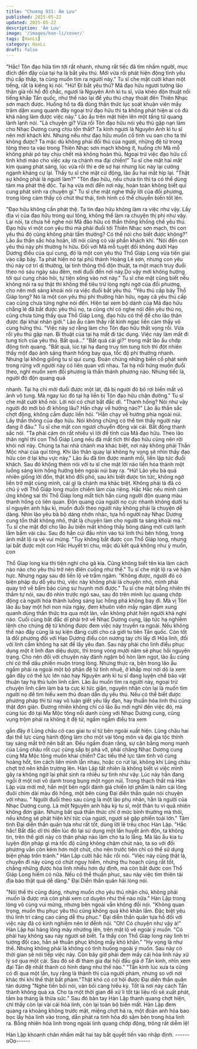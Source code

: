 ```yaml
---
title: "Chương 931: Ám Lưu"
published: 2025-05-22
updated: 2025-05-22
description: 'Ám Lưu'
image: '/images/han-li/cover/'
tags: [HanLi]
category: HanLi
draft: false
---
```


"Hắc! Tôn đạo hữa tìm tới rất nhanh, nhưng rất tiếc đã tìm nhầm
người, mục đích đến đây của tại hạ là bắt yêu thú. Mới vừa rồi
phát hiện động tĩnh yêu thú cấp thấp, ta cũng muốn tìm ra người
này." Tu sĩ che mặt cười khan một tiếng, rất là kiêng kị nói.
"Hừ! Đi bắt yêu thú? Mã đạo hữu ngươi tưởng lão thân già rồi hồ
đồ chắc, ngươi là Nguyên Anh kì tu sĩ, vừa khéo độn thuật nổi
tiếng khắp Tấn quốc, như thế nào lại để yêu thú chạy thoát đến
Thiên Nhạc sơn mạch được. Huống hồ ta đã dùng thần thức lục
soát khuân viên mấy trăm dặm xung quanh đây ngoại trừ đạo hữu
thì ta không phát hiện ai có đủ khả năng làm được việc này." Lão
ẩu trên mặt hiện lên một tầng tử quang lành lạnh nói.
"Là chuyện gì? Vừa rồi Tôn đạo hữu nói yêu thú gặp nạn làm cho
Nhạc Dương cung chịu tổn thất? Ta kính ngươi là Nguyên Anh kì
tu sĩ nên mới khách khí. Nhưng nếu như đạo hữu muốn cố tình vu
oan cho ta thì không được? Ta mặc dù không phải đối thủ của
ngươi, những đệ tử trong tông theo ta vào trong Thiên Nhạc sơn
mạch không ít, huống chi Mã mỗ không phải pó tay chịu chết mà
không hoàn thủ. Ngoại trừ việc đạo hữu cố tình khơi mào cho việc
xảy ra chánh ma đại chiến!" Tu sĩ che mặt hai mắt kim quang phát
sáng, lúc vừa rồi thì e dè sợ hại nhưng lúc này lại cường ngạnh
kháng cự lại.
Thấy tu sĩ che mặt cử động, lão ẩu hai mắt híp lại.
"Thật sự không phải là ngươi làm?"
"Tôn đạo hữu, nếu chưa tin thì ta có thể dùng tâm ma phát thệ
độc. Tại hạ vừa mới đến nơi này, hoàn toàn không biết quí cung
phát sinh ra chuyện gì." Tu sĩ che mặt nghe thấy lời của đối
phương, trong lòng cảm thấy có chút thư thái, tình hình có thể
chuyển biến tốt lên.

"Đạo hữu không cần phát thệ. Ta tin đạo hữu không làm ra việc
như vậy. Lấy địa vị của đạo hữu trong quí tông, không thể làm ra
chuyện thị phi như vậy. Lại nói, ta chưa hề nghe nói Mã đão hữu
có thần thông khống chế yêu thú. Đạo hữu vì một con yêu thú mà
phải đuổi tới Thiên Nhạc sơn mạch, thì con yêu thú đó cũng
không phải tầm thường? Có thể nói cho biết được không?" Lão ẩu
thần sắc hòa hoãn, lới nói cũng có vài phần khách khí.
"Nói đến con yêu thú này phi thường hi hữu. Đối với Mã mỗ tuyệt
đối không dưới Hạo Dương điểu của quí cung, đó là một con yêu
thú Thổ Giáp Long vừa tiến giai vào cấp bảy. Ta phát hiện nó tại
phủ thành Hoàng Lê sơn, nhưng con yêu thú này cơ trí dị thường,
lại tinh thông thổ độn thuật, ta một mạch truy đuổi theo nó sáu
ngày sáu đêm, mới đuổi đến nơi này.Do vậy mới không hướng tới
quí cung chào hỏi, tự tiện xông vào nơi này." Tu sĩ che mặt cũng
biết nếu không nói ra sự thật thì không thể tiêu trừ lòng nghi ngờ
của đối phương, cho nên mới sảng khoái nói ra việc đuổi bắt yêu
thú.
"Yêu thú cấp bảy Thổ Giáp long? Nó là một con yêu thú phi
thường hãn hữu, ngay cả yêu thú cấp cao cũng chưa từng nghe
nói đến. Hiện tai xem bộ dánh của Mã đạo hữu chẳng lẽ đã bắt
được yêu thú nọ, ta cũng chỉ có nghe nói đến yêu thú nọ, cũng
chưa từng thấy qua Thổ Giáp Long, đạo hữu có thể để cho lão
thân được đại khai nhãn giới." Lão ẩu cảm thấy rất kinh ngạc liền
cảm thấy vô cùng hứng thú.
"Việc này sợ rằng làm cho Tôn đạo hữu thất vọng rồi. Vừa rồi yêu
thú gặp nạn. Bí thuật của tại hạ mất đi tác dụng. Việc này làm mất
đi tung tích của yêu thú. Bất quá..."
"Bất quá cái gì?" trong mắt lão ẩu chớp động tinh quang.
"Bất quá, lúc tại hạ đang truy tìm tung tích thì đột nhiên thấy một
đạo ánh sáng thanh hồng bay qua, tốc độ phi thường nhanh.
Nhưng lại không giống tu sĩ quí cung. Đoán chừng những biến cố
phát sinh trong rừng với người này có liên quan với nhau. Tai hạ
nổi hứng muốn đuổi theo, nghĩ muốn xem đối phương là thần
thánh phương nào. Nhưng tiếc là, người đó độn quang quá

nhanh. Tại hạ chỉ mới đuổi được một lát, đã bị người đó bỏ rơi
biến mất vô ảnh vô tung. Mà ngay lúc đó tại hạ liền bị Tôn đạo
hữu chặn đường." Tu sĩ che mặt cười khổ nói. Lời nói có chút bất
đắc dĩ.
"Thanh hồng? Nói như vậy người đó mới bỏ đi không lâu? Hắn
chạy về hướng nào?" Lão ẩu thần sắc chợt động, không cầm
được liền hỏi.
"Hắn chạy về hướng phía ngoài núi. Lấy thần thông của đạo hữu.
Nói không chừng có thể tìm thấy người này đang ở đâu." Tu sĩ
che mặt con ngươi chuyển động vài cái. Bất động thanh sắc nói.
"Ta phải cảm ơn rất nhiều vì lời đề tỉnh của Mã đạo hữu. Theo lão
thân nghĩ thì con Thổ Giáp Long nếu đã mất tích thì đạo hữu cũng
nên rời khỏi nơi này. Chúng ta hai nhà chánh ma khác biệt, nơi
này không phải Thần Mộc nhai của quí tông. Khi lão thân quay lại
không hy vọng sẽ nhìn thấy đạo hữu còn ở lại khu vực này." Lão
ẩu đã tìm được manh mối, liền lập tức đuổi khách. Sau đó không
thèm nói với tu sĩ che mặt lời nào liền hóa thành một luồng sáng
kim hồng hướng bên ngoài núi bay ra.
"Hừ! Lão yêu bà quả nhiên giống lời đồn, thật khó đối phó, sau khi
biết được tin tức, không ngờ liền trở mặt cùng mình, cái gì là
chánh ma khác biệt. Không phải là đã có chủ ý với Thổ Giáp long
muốn chiếm làm của riêng. Hắc Hắc nếu mình cảm ứng không sai
thì Thổ Giáp long mất tích hẳn cùng người độn quang màu thanh
hồng có liên quan. Độn quang của người nọ cực nhanh không
dưới tu sĩ nguyên anh hậu kì, muốn đuổi theo người này không
phải là chuyện dễ dàng. Nhìn lão yêu bà bộ dáng nhớn nhác, tựa
hồ người này Nhạc Dương cung tổn thất không nhỏ, thật là
chuyện làm cho người ta sảng khoái mà." Tu sĩ che mặt đợi cho
lão ẩu biến mất không thấy bóng dáng mới cười lạnh lầm bầm vài
câu.
Sau đó hắn cúi đầu nhìn vào túi linh thú bên hông, trong ánh mắt
lộ ra vẻ vui mừng.
"Tuy không bắt được con Thổ Giáp long, nhưng lại bắt được một
con Hắc Huyết tri chu, mặc dù kết quả không như ý muốn, con

Thổ Gíap long kia thì tiện nghi cho gã kia. Cũng không biết tên kia
làm cách nào nào cho yêu thú trở nên điên cuồng như thế." Tu sĩ
che mặt lộ ra vẻ hậm hực.
Nhưng ngay sau đó liền lộ vẻ trầm ngâm.
"Không được, người đó có biện pháp dụ dỗ yêu thú, việc này
không phải là chuyện nhỏ, mình phải quay trở về bẩm báo cùng
sư huynh mới được." Tu sĩ che mặt bỗng nhiên thì thầm tự nói,
sau đó nhìn trước ngó sau, sau đó trên mình lục quang chớp
động cả người hóa thành luồng sáng lục hồng phá không bay đi.
Mà vị Tôn lão ẩu bay một hơi non nửa ngày, đem khuôn viên mấy
ngàn dặm xung quanh dùng thần thức tra qua một làn, vẫn không
phát hiện người khả nghi nào. Cuối cùng bất đắc dĩ phải trở về
Nhạc Dương cung, lập tức hạ nghiêm lệnh cho chúng đệ tử
không được đem việc này truyền ra ngoài. Nếu không thế nào
đây cũng là sự kiện đáng cười cho cả giới tu tiên Tấn quốc.
Còn tốt là đối phương đối với Hạo Dương điểu còn nương tay chỉ
lấy đi Hỏa linh, đối với linh cầm không hạ sát để lấy yêu đan. Sau
này phải cho linh điểu phục dụng một ít linh đan diệu dược, thì
trong vòng mười năm sẽ phục hồi nguyên trạng.
Cho nên đối với chuyện này đành ngậm bồ hòn làm ngọt, lão ẩu
cũng chỉ có thể dấu phiền muộn trong lòng. Nhưng thực ra, bên
trong lão ẩu ngầm phái ra ngoài một bộ phận đệ tử tinh nhuệ, ở
khắp mọi nơi dò la xem gần đây có thế lực lớn nào hay Nguyên
anh kì tu sĩ đang luyện chế bảo vật thuận tay hạ thủ luôn linh
cầm.
Lão ẩu muốn tìm ra người này, ngoại trừ chuyện linh cầm làm bà
ta cực kì tức giận, nguyên nhân còn lại là muốn tìm người nọ để
tìm hiểu xem thủ đoạn dẫn dụ yêu thú. Nếu có thể biết được
phương pháp thì từ nay vô luận giết yêu lấy đan, hay thuần hóa
linh thú cũng thật đơn giản.
Đương nhiên không chỉ có lão ẩu mới nghĩ đến việc đó, mà cùng
lúc đó tại Ma Mộc tông nổi danh cùng với Nhạc Dương cung,
cũng vụng trộm phái ra không ít đệ tử, ngấm ngầm điều tra xem

gần đây ở Lũng châu có cao giai tu sĩ từ bên ngoài xuất hiện.
Lũng châu hai đại thế lực cùng hành động làm cho một vài tông
môn và đại gia tộc thính tay sáng mắt trở nên bất an. Đều ngầm
đoán rằng, sự cân bằng mong manh của Lũng châu rốt cục cũng
sắp bị phá vỡ, phải chăng Nhạc Dương cung cùng Ma Mộc tông
muốn khai chiến?
Các tiểu thế lực tâm tình vô cùng hoảng hốt, tìm cách liên minh
lẫn nhau, hoặc co rút lại, không khí Lũng châu chợt trở nên khẩn
trương lên.
Hàn Lập tất nhiên là không biết vì việc mình gây ra không ngờ lại
phát sinh ra nhiều sự tình như vậy. Lúc này hắn đang ngồi ở một
nơi vô danh trong bụng một ngọn núi.
Trong thạch thất mà Hàn Lập vừa mới mở, hắn một bên ngồi
đánh giá chiến lợi phẩm là năm cái lông đuôi chim dài màu đỏ
hồng, một bên cùng Đại diễn thần quân nói chuyện với nhau.
" Người đuổi theo sau cùng là một lão phụ nhân, hẳn là người của
Nhạc Dương cung. Là một Nguyên anh hậu kỳ tu sĩ, một thân tu vi
quả nhiên không đơn giản. Nhưng bất quá thần thức chỉ ở mức
bình thường mà thôi, nếu không sẽ phát hiện khí tức của ngươi,
ngươi sẽ gặp phiền toái lớn." Tâm tình Đại diễn thần quân tựa
như rất tốt, dùng lời lẽ trêu chọc Hàn Lập.
"Hắc hắc! Bất đắc dĩ thì đến lúc đó lại sử dụng một lần huyết ảnh
độn, ta không tin, trên thế giới này có thân pháp nào làm cho ta lo
lắng. Mà lão ẩu kia tu luyện độn pháp gì mà tốc độ cũng không
chậm chút nào, ta so với đối phương vẫn còn kém hơn một chút,
cho nên trước tiên chỉ có thể sử dụng biện pháp trốn tránh." Hàn
Lập cười hắc hắc rồi nói.
"Việc này cũng thật là, chuyến đi này cũng có chút nguy hiểm,
nhưng thu hoạch cũng rất tốt, chẳng những được hỏa linh nhiều
hơn dự định, mà còn bắt được con Thổ Giáp Long hiếm có nữa.
Nếu có thể thuần phục, sau này việc tìm thiên tài địa bảo thật quá
dễ dàng." Đại Diễn thần quân hài lòng nói.

"Nói thế thì cũng đúng, nhưng muốn cho yêu thú nhận chủ, không
phải muốn là được mà còn phải xem cơ duyên như thế nào nữa."
Hàn Lập trong lòng vô cùng vui mừng, nhưng bên ngoài vẫn
không đổi nói.
"Không quan trọng, muốn thu phục yêu thú cũng không quá khó
khăn lắm. Đặc biệt yêu thú linh trí càng cao càng dễ thu phục."
Đại diễn thần quân tựa hồ đối với việc này đã có kinh nghiệm nên
lơ đểnh nói.
"Oh! Có chuyện như vậy à!" Hàn Lập hai hàng lông mày nhướng
lên, trên mặt lộ vẻ ngoài ý muốn.
"Có phải hay không sau này ngươi sẽ biết. Ta thấy con Thổ Giáp
long này linh trí tương đối cao, hẳn sẽ thuần phục không mấy khó
khăn."
"Hy vọng là như thế. Nhưng không phải là không có tình huống
ngoài ý muốn. Sau này có thời gian sẽ nói tiếp việc này. Còn bây
giờ phải đem mấy cái hỏa linh này xử lý sơ qua một cái. Sau đó
sẽ đi tham gia đại hội đấu giá ở Tấn kinh, nhìn xem đại Tấn đệ
nhất thành có hình dạng như thế nào."
"Tấn kinh lúc xưa ta cũng có đi qua một lần, tuy rằng là thành thị
của người phàm, nhưng so với nơi khác thì khí thế thật bất
phàm."Thật khó có cơ hội được Đại diễn thần quân tán dương
"Nghe tiền bối nói, vãn bối càng hiếu kỳ. Tốt là nơi này cách Tấn
thành không quá xa. Cho ta một thời gian để xử lí tốt tài liệu rồi sẽ
xuất phát, tầm ba tháng là thừa sức."
Sau đó bàn tay Hàn Lập thanh quang chợt hiện, chỉ thấy còn lại
vài cái hỏa linh, còn lại toàn bộ biến mất.
Hàn Lập đem quang ra khoảng không trước mặt, miệng chợt há
ra, một đoàn anh hỏa bao bọc lấy hỏa linh vào trong, dẫn phát ra
tinh hỏa đỏ sậm bên trong hỏa linh ra.
Bỗng nhiên hỏa linh trong ngoài linh quang chớp động, trông rất
diễm lệ!

Hàn Lập khoanh chân nhắm mắt hai tay bắt quyết tiến vào nhập
định.
------oOo------
